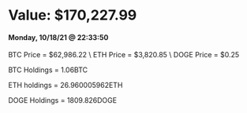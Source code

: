 # Value: $170,227.99

#### Monday, 10/18/21 @ 22:33:50 

BTC Price = $62,986.22
\ ETH Price = $3,820.85
\ DOGE Price = $0.25


BTC Holdings = 1.06BTC

 ETH holdings = 26.960005962ETH

 DOGE Holdings = 1809.826DOGE

